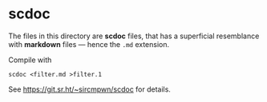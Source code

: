 # scdoc

The files in this directory are **scdoc** files, that has a superficial resemblance with **markdown** files — hence the `.md` extension.

Compile with

```
scdoc <filter.md >filter.1
```

See https://git.sr.ht/~sircmpwn/scdoc for details.

